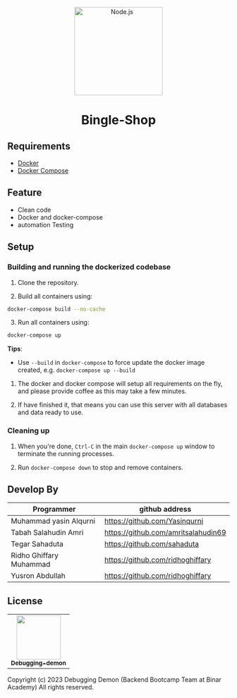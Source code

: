 <p align="center">
  <a href="https://https://github.com/Debugging-demon/Bingle-Shop" target="blank"><img src="https://res.cloudinary.com/deb05crrf/image/upload/v1683719945/express_vre91p.webp" width="200" alt="Node.js" /></a>
</p>

<h1 align="center">Bingle-Shop</h1>

## Requirements

- [Docker](https://www.docker.com/)
- [Docker Compose](https://docs.docker.com/compose/)

## Feature

- Clean code
- Docker and docker-compose
- automation Testing

## Setup

### Building and running the dockerized codebase

1. Clone the repository.

2. Build all containers using:
```bash
docker-compose build --no-cache
```

3. Run all containers using: 
```bash
docker-compose up
```

   **Tips**:

   - Use `--build` in `docker-compose` to force update the docker image created, e.g. `docker-compose up --build`

1. The docker and docker compose will setup all requirements on the fly, and please provide coffee as this may take a few minutes.

1. If have finished it, that means you can use this server with all databases and data ready to use.
### Cleaning up

1. When you're done, `Ctrl-C` in the main `docker-compose up` window to terminate the running processes.

1. Run `docker-compose down` to stop and remove containers.

## Develop By

| Programmer | github address |
| ---------- | -------------- |
| Muhammad yasin Alqurni | https://github.com/Yasinqurni |
| Tabah Salahudin Amri | https://github.com/amritsalahudin69 |
| Tegar Sahaduta | https://github.com/sahaduta |
| Ridho Ghiffary Muhammad | https://github.com/ridhoghiffary |
| Yusron Abdullah | https://github.com/ridhoghiffary |


<!-- markdownlint-enable -->
<!-- prettier-ignore-end -->
<!-- ALL-CONTRIBUTORS-LIST:END -->

## License
<table>
  <tr>
    <td align="center"><a href="https://github.com/orgs/Debugging-demon/people"><img src="https://avatars.githubusercontent.com/u/125386377?s=200&v=4" width="100px;" alt=""/><br /><sub><b>Debugging-demon</b></sub></a></td>
  </tr>
</table>

Copyright (c) 2023 Debugging Demon (Backend Bootcamp Team at Binar Academy)
All rights reserved.